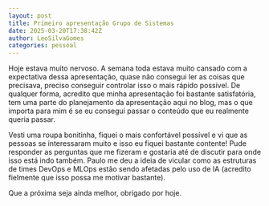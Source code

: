 ```yaml
---
layout: post
title: Primeiro apresentação Grupo de Sistemas
date: 2025-03-20T17:38:42Z
author: LeoSilvaGomes
categories: pessoal
---
```


Hoje estava muito nervoso. A semana toda estava muito cansado com a expectativa dessa apresentação, quase não consegui ler as coisas que precisava, preciso conseguir controlar isso o mais rápido possível. De qualquer forma, acredito que minha apresentação foi bastante satisfatória, tem uma parte do planejamento da apresentação aqui no blog, mas o que importa para mim é se eu consegui passar o conteúdo que eu realmente queria passar. 

Vesti uma roupa bonitinha, fiquei o mais confortável possível e vi que as pessoas se interessaram muito e isso eu fiquei bastante contente! Pude responder as perguntas que me fizeram e gostaria até de discutir para onde isso está indo também. Paulo me deu a ideia de vicular como as estruturas de times DevOps e MLOps estão sendo afetadas pelo uso de IA (acredito fielmente que isso possa me motivar bastante).

Que a próxima seja ainda melhor, obrigado por hoje.
